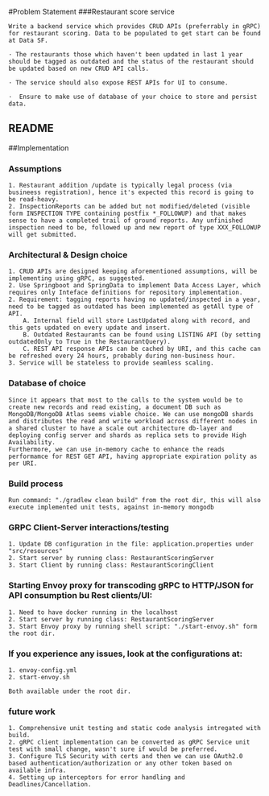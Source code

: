 #Problem Statement
###Restaurant score service

    Write a backend service which provides CRUD APIs (preferrably in gRPC) for restaurant scoring. Data to be populated to get start can be found at Data SF.

    · The restaurants those which haven't been updated in last 1 year should be tagged as outdated and the status of the restaurant should be updated based on new CRUD API calls.
    
    · The service should also expose REST APIs for UI to consume.
    
    ·  Ensure to make use of database of your choice to store and persist data.

## README

##Implementation

### Assumptions
    1. Restaurant addition /update is typically legal process (via busineess registration), hence it's expected this record is going to be read-heavy.
    2. InspectionReports can be added but not modified/deleted (visible form INSPECTION TYPE containing postfix *_FOLLOWUP) and that makes sense to have a completed trail of ground reports. Any unfinished inspection need to be, followed up and new report of type XXX_FOLLOWUP will get submitted.

### Architectural & Design choice
    1. CRUD APIs are designed keeping aforementioned assumptions, will be implementing using gRPC, as suggested.
    2. Use Springboot and SpringData to implement Data Access Layer, which requires only Inteface definitions for repository implementation.
    2. Requirement: tagging reports having no updated/inspected in a year, need to be tagged as outdated has been implemented as getAll type of API.
        A. Internal field will store LastUpdated along with record, and this gets updated on every update and insert.
        B. Outdated Restaurants can be found using LISTING API (by setting outdatedOnly to True in the RestaurantQuery). 
        C. REST API response APIs can be cached by URI, and this cache can be refreshed every 24 hours, probably during non-business hour.
    3. Service will be stateless to provide seamless scaling.

### Database of choice
    Since it appears that most to the calls to the system would be to create new records and read existing, a document DB such as MongoDB/MongoDB Atlas seems viable choice. We can use mongoDB shards and distributes the read and write workload across different nodes in a shared cluster to have a scale out architecture db-layer and deploying config server and shards as replica sets to provide High Availability.
    Furthermore, we can use in-memory cache to enhance the reads performamce for REST GET API, having appropriate expiration polity as per URI.


### Build process
    Run command: "./gradlew clean build" from the root dir, this will also execute implemented unit tests, against in-memory mongodb
 
### GRPC Client-Server interactions/testing
    1. Update DB configuration in the file: application.properties under "src/resources"
    2. Start server by running class: RestaurantScoringServer
    3. Start Client by running class: RestaurantScoringClient

### Starting Envoy proxy for transcoding gRPC to HTTP/JSON for API consumption bu Rest clients/UI:
    1. Need to have docker running in the localhost
    2. Start server by running class: RestaurantScoringServer
    3. Start Envoy proxy by running shell script: "./start-envoy.sh" form the root dir.

### If you experience any issues, look at the configurations at:
    1. envoy-config.yml
    2. start-envoy.sh
    
    Both available under the root dir.
    
### future work
    1. Comprehensive unit testing and static code analysis intregated with build.
    2. gRPC client implementation can be converted as gRPC Service unit test with small change, wasn't sure if would be preferred.
    3. Configure TLS Security with certs and then we can use OAuth2.0 based authentication/authorization or any other token based on available infra.
    4. Setting up interceptors for error handling and Deadlines/Cancellation.
 
